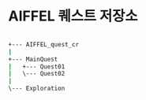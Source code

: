# AIFFEL 퀘스트 저장소

```bash

+--- AIFFEL_quest_cr
|
+--- MainQuest
|   +--- Quest01
|   \--- Quest02
|
\--- Exploration

```
